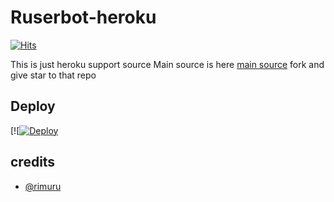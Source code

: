 # Ruserbot-heroku
[![Hits](https://hits.seeyoufarm.com/api/count/incr/badge.svg?url=https%3A%2F%2Fgithub.com%2FMr-confused%2Fcatpack&count_bg=%2379C83D&title_bg=%23555555&icon=&icon_color=%23E7E7E7&title=hits&edge_flat=false)](https://github.com/sandy1709/catuserbot)

This is just heroku support source 
Main source is here [main source](https://github.com/rimuru07/ruserbot) fork and give star to that repo 

## Deploy
[![[![Deploy](https://telegra.ph/file/6fdc18d41c7c679d92192.jpg)](https://heroku.com/deploy?template=https://github.com/moci07/rpack.git)

## credits
   - [@rimuru](https://t.me/rimgans)
